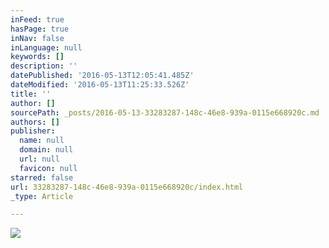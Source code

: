 ```yaml
---
inFeed: true
hasPage: true
inNav: false
inLanguage: null
keywords: []
description: ''
datePublished: '2016-05-13T12:05:41.485Z'
dateModified: '2016-05-13T11:25:33.526Z'
title: ''
author: []
sourcePath: _posts/2016-05-13-33283287-148c-46e8-939a-0115e668920c.md
authors: []
publisher:
  name: null
  domain: null
  url: null
  favicon: null
starred: false
url: 33283287-148c-46e8-939a-0115e668920c/index.html
_type: Article

---
```

![](https://the-grid-user-content.s3-us-west-2.amazonaws.com/1d7cdc40-62ae-486d-8d51-428d33e31174.jpg)